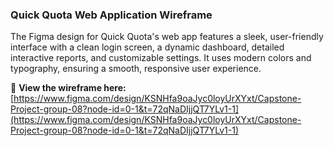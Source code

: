 ### Quick Quota Web Application Wireframe  
The Figma design for Quick Quota's web app features a sleek, user-friendly interface with a clean login screen, a dynamic dashboard, detailed interactive reports, and customizable settings. It uses modern colors and typography, ensuring a smooth, responsive user experience.  

🔗 **View the wireframe here:** [https://www.figma.com/design/KSNHfa9oaJyc0loyUrXYxt/Capstone-Project-group-08?node-id=0-1&t=72qNaDIjjQT7YLv1-1](https://www.figma.com/design/KSNHfa9oaJyc0loyUrXYxt/Capstone-Project-group-08?node-id=0-1&t=72qNaDIjjQT7YLv1-1)  
